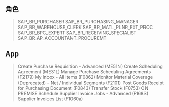## 角色
> SAP_BR_PURCHASER
> SAP_BR_PURCHASING_MANAGER
> SAP_BR_WAREHOUSE_CLERK
> SAP_BR_MATL_PLNR_EXT_PROC
> SAP_BR_BPC_EXPERT
> SAP_BR_RECEIVING_SPECIALIST
> SAP_BR_AP_ACCOUNTANT_PROCUREMT
## App
> Create Purchase Requisition - Advanced (ME51N)
> Create Scheduling Agreement (ME31L)
> Manage Purchase Scheduling Agreements (F2179)
> My Inbox - All Items (F0862)
> Monitor Material Coverage (Deprecated) - Net / Individual Segments (F2101)
> Post Goods Receipt for Purchasing Document (F0843)
> Transfer Stock (F0753)
> ON PREMISE Schedule Supplier Invoice Jobs - Advanced (F1683)
> Supplier Invoices List (F1060a)